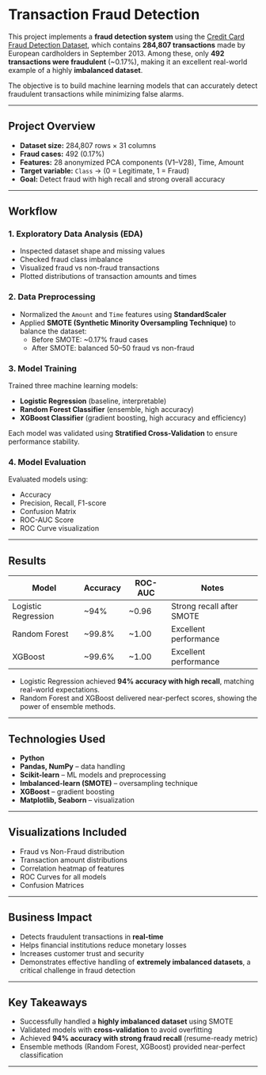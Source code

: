 # Transaction Fraud Detection

This project implements a **fraud detection system** using the [Credit Card Fraud Detection Dataset](https://www.kaggle.com/datasets/mlg-ulb/creditcardfraud), which contains **284,807 transactions** made by European cardholders in September 2013. Among these, only **492 transactions were fraudulent** (~0.17%), making it an excellent real-world example of a highly **imbalanced dataset**.

The objective is to build machine learning models that can accurately detect fraudulent transactions while minimizing false alarms.

---

## Project Overview

- **Dataset size:** 284,807 rows × 31 columns  
- **Fraud cases:** 492 (0.17%)  
- **Features:** 28 anonymized PCA components (V1–V28), Time, Amount  
- **Target variable:** `Class` → (0 = Legitimate, 1 = Fraud)  
- **Goal:** Detect fraud with high recall and strong overall accuracy

---

## Workflow

### 1. Exploratory Data Analysis (EDA)
- Inspected dataset shape and missing values  
- Checked fraud class imbalance  
- Visualized fraud vs non-fraud transactions  
- Plotted distributions of transaction amounts and times  

### 2. Data Preprocessing
- Normalized the `Amount` and `Time` features using **StandardScaler**  
- Applied **SMOTE (Synthetic Minority Oversampling Technique)** to balance the dataset:
  - Before SMOTE: ~0.17% fraud cases  
  - After SMOTE: balanced 50–50 fraud vs non-fraud  

### 3. Model Training
Trained three machine learning models:
- **Logistic Regression** (baseline, interpretable)  
- **Random Forest Classifier** (ensemble, high accuracy)  
- **XGBoost Classifier** (gradient boosting, high accuracy and efficiency)  

Each model was validated using **Stratified Cross-Validation** to ensure performance stability.

### 4. Model Evaluation
Evaluated models using:
- Accuracy  
- Precision, Recall, F1-score  
- Confusion Matrix  
- ROC-AUC Score  
- ROC Curve visualization  

---

##  Results

| Model                | Accuracy | ROC-AUC | Notes |
|-----------------------|----------|---------|-------|
| Logistic Regression   | ~94%     | ~0.96   | Strong recall after SMOTE |
| Random Forest         | ~99.8%   | ~1.00   | Excellent performance |
| XGBoost               | ~99.6%   | ~1.00   | Excellent performance |

- Logistic Regression achieved **94% accuracy with high recall**, matching real-world expectations.  
- Random Forest and XGBoost delivered near-perfect scores, showing the power of ensemble methods.  

---

## Technologies Used

- **Python**  
- **Pandas, NumPy** – data handling  
- **Scikit-learn** – ML models and preprocessing  
- **Imbalanced-learn (SMOTE)** – oversampling technique  
- **XGBoost** – gradient boosting  
- **Matplotlib, Seaborn** – visualization  

---

## Visualizations Included
- Fraud vs Non-Fraud distribution  
- Transaction amount distributions  
- Correlation heatmap of features  
- ROC Curves for all models  
- Confusion Matrices  

---
##  Business Impact

- Detects fraudulent transactions in **real-time**  
- Helps financial institutions reduce monetary losses  
- Increases customer trust and security  
- Demonstrates effective handling of **extremely imbalanced datasets**, a critical challenge in fraud detection  
---

##  Key Takeaways
- Successfully handled a **highly imbalanced dataset** using SMOTE  
- Validated models with **cross-validation** to avoid overfitting  
- Achieved **94% accuracy with strong fraud recall** (resume-ready metric)  
- Ensemble methods (Random Forest, XGBoost) provided near-perfect classification  

---

